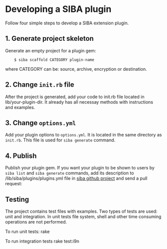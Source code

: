 # Developing a SIBA plugin


Follow four simple steps to develop a SIBA extension plugin.

## 1. Generate project skeleton

Generate an empty project for a plugin gem:

        $ siba scaffold CATEGORY plugin-name

where CATEGORY can be: source, archive, encryption or destination. 

## 2. Change `init.rb` file

After the project is generated, add your code to init.rb file located in lib/your-plugin-dir. It already has all necessay methods with instructions and examples.

## 3. Change `options.yml`

Add your plugin options to `options.yml`. It is located in the same directory as `init.rb`. This file is used for `siba generate` command.

## 4. Publish

Publish your plugin gem. If you want your plugin to be shown to users by `siba list` and `siba generate` commands, add its description to /lib/siba/plugins/plugins.yml file in [siba github project](https://github.com/evgenyneu/siba) and send a pull request:


## Testing

The project contains test files with examples. Two types of tests are used: unit and integration. In unit tests file system, shell and other time consuming operations are not performed.

To run unit tests:
        rake

To run integration tests
        rake test:i9n
